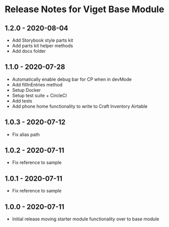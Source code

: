 # Release Notes for Viget Base Module

## 1.2.0 - 2020-08-04

- Add Storybook style parts kit
- Add parts kit helper methods
- Add docs folder

## 1.1.0 - 2020-07-28

- Automatically enable debug bar for CP when in devMode
- Add fillInEntries method
- Setup Docker
- Setup test suite + CircleCI
- Add tests
- Add phone home functionality to write to Craft Inventory Airtable

## 1.0.3 - 2020-07-12

- Fix alias path

## 1.0.2 - 2020-07-11

- Fix reference to sample

## 1.0.1 - 2020-07-11

- Fix reference to sample

## 1.0.0 - 2020-07-11

- Initial release moving starter module functionality over to base module
